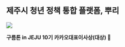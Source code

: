 ## 제주시 청년 정책 통합 플랫폼, 뿌리

<!--

**Here are some ideas to get you started:**

🙋‍♀️ A short introduction - what is your organization all about?
🌈 Contribution guidelines - how can the community get involved?
👩‍💻 Useful resources - where can the community find your docs? Is there anything else the community should know?
🍿 Fun facts - what does your team eat for breakfast?
🧙 Remember, you can do mighty things with the power of [Markdown](https://docs.github.com/github/writing-on-github/getting-started-with-writing-and-formatting-on-github/basic-writing-and-formatting-syntax)
-->

<img src="https://github.com/9OORMTHON-PPOORI/.github/assets/55044278/b520e104-058a-4644-bea9-c74d99105220">

**구름톤 in JEJU 10기 카카오대표이사상(대상) 🥇**
